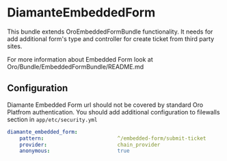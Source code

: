 DiamanteEmbeddedForm
========================

This bundle extends OroEmbeddedFormBundle functionality. It needs for add additional form's type and controller for 
create ticket from third party sites.  

For more information about Embedded Form look at Oro/Bundle/EmbeddedFormBundle/README.md

Configuration
------------

Diamante Embedded Form url should not be covered by standard Oro Platfrom authentication. You should add additional configuration to filewalls section in `app/etc/security.yml`

```yml
diamante_embedded_form:
    pattern:                        ^/embedded-form/submit-ticket
    provider:                       chain_provider
    anonymous:                      true
```